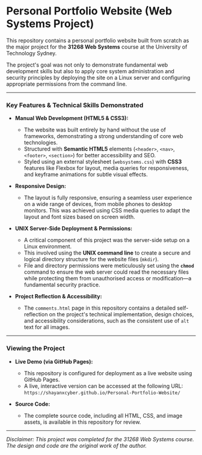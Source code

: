 # Personal Portfolio Website (Web Systems Project)

This repository contains a personal portfolio website built from scratch as the major project for the **31268 Web Systems** course at the University of Technology Sydney.

The project's goal was not only to demonstrate fundamental web development skills but also to apply core system administration and security principles by deploying the site on a Linux server and configuring appropriate permissions from the command line.

---

### Key Features & Technical Skills Demonstrated

*   **Manual Web Development (HTML5 & CSS3):**
    *   The website was built entirely by hand without the use of frameworks, demonstrating a strong understanding of core web technologies.
    *   Structured with **Semantic HTML5** elements (`<header>`, `<nav>`, `<footer>`, `<section>`) for better accessibility and SEO.
    *   Styled using an external stylesheet (`websystems.css`) with **CSS3** features like Flexbox for layout, media queries for responsiveness, and keyframe animations for subtle visual effects.

*   **Responsive Design:**
    *   The layout is fully responsive, ensuring a seamless user experience on a wide range of devices, from mobile phones to desktop monitors. This was achieved using CSS media queries to adapt the layout and font sizes based on screen width.

*   **UNIX Server-Side Deployment & Permissions:**
    *   A critical component of this project was the server-side setup on a Linux environment.
    *   This involved using the **UNIX command line** to create a secure and logical directory structure for the website files (`mkdir`).
    *   File and directory permissions were meticulously set using the **`chmod`** command to ensure the web server could read the necessary files while protecting them from unauthorised access or modification—a fundamental security practice.

*   **Project Reflection & Accessibility:**
    *   The `comments.html` page in this repository contains a detailed self-reflection on the project's technical implementation, design choices, and accessibility considerations, such as the consistent use of `alt` text for all images.

---

### Viewing the Project

*   **Live Demo (via GitHub Pages):**
    *   This repository is configured for deployment as a live website using GitHub Pages.
    *   A live, interactive version can be accessed at the following URL:  
      `https://shayanxcyber.github.io/Personal-Portfolio-Website/`

*   **Source Code:**
    *   The complete source code, including all HTML, CSS, and image assets, is available in this repository for review.

---

*Disclaimer: This project was completed for the 31268 Web Systems course. The design and code are the original work of the author.*
